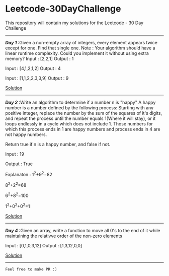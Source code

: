 # Leetcode-30DayChallenge
This repository will contain my solutions for the Leetcode - 30 Day Challenge

---

***Day 1*** :Given a non-empty array of integers, every element appears twice except for one. Find that single one.
Note : 
Your algorithm should have a linear runtime complexity. Could you implement it without using extra memory?
Input : [2,2,1]
Output : 1

Input : [4,1,2,1,2]
Output : 4

Input : [1,1,2,2,3,3,9]
Output : 9


[Solution](https://github.com/Ratheshprabakar/Leetcode-30DayChallenge/blob/master/Day1.c)

---


***Day 2*** :Write an algorithm to determine if a number n is "happy"
A happy number is  a number defined by the following process: Starting with any positive integer, replace the number by the sum of the squares of it's digits, and repeat the process until the number equals 1(Where it will stay), or it loops endlessly in a cycle which does not include 1. Those numbers for which this process ends in 1 are happy numbers and process ends in 4 are not happy numbers.

Return true if n is a happy number, and false if not.

Input : 19

Output : True

Explanaton : 1<sup>2</sup>+9<sup>2</sup>=82

8<sup>2</sup>+2<sup>2</sup>=68

6<sup>2</sup>+8<sup>2</sup>=100

1<sup>2</sup>+0<sup>2</sup>+0<sup>2</sup>=1


[Solution](https://github.com/Ratheshprabakar/Leetcode-30DayChallenge/blob/master/Day2.c)

---


***Day 4*** :Given an array, write a function to move all 0's to the end of it while maintaining the relativve order of the non-zero elements

Input : [0,1,0,3,12]
Output : [1,3,12,0,0]

[Solution](https://github.com/Ratheshprabakar/Leetcode-30DayChallenge/blob/master/Day4.c)

---








```
Feel free to make PR :)
```
